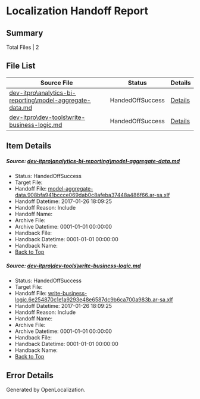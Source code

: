 # <a name='report-top'></a> Localization Handoff Report

## Summary
 Total Files | 2

## File List
 Source File | Status | Details 
 ----------- | ------ | ------- 
 [dev-itpro\analytics-bi-reporting\model-aggregate-data.md](https://github.com/OpenLocalizationTestOrg/AX-Docs-Sandbox/blob/f01a4f30e80aa197a09fa250a65b791b0de69271/dev-itpro/analytics-bi-reporting/model-aggregate-data.md) | HandedOffSuccess | [Details](#345ddf2edf96d50e4c1a5c884a3017e6d1b24791493)
 [dev-itpro\dev-tools\write-business-logic.md](https://github.com/OpenLocalizationTestOrg/AX-Docs-Sandbox/blob/4d96608f415c6949f1fc5b11dc429dbd4d596ff2/dev-itpro/dev-tools/write-business-logic.md) | HandedOffSuccess | [Details](#16725006777e8f2d563be92c0bb13b7394922ec01058)

## Item Details
##### <a name='345ddf2edf96d50e4c1a5c884a3017e6d1b24791493'></a> Source: [dev-itpro\analytics-bi-reporting\model-aggregate-data.md](https://github.com/OpenLocalizationTestOrg/AX-Docs-Sandbox/blob/f01a4f30e80aa197a09fa250a65b791b0de69271/dev-itpro/analytics-bi-reporting/model-aggregate-data.md)
* Status: HandedOffSuccess
* Target File: 
* Handoff File: [model-aggregate-data.908bfa941bccce069dab0c8afeba37448a486f66.ar-sa.xlf](https://github.com/OpenLocalizationTestOrg/AX-Docs-Sandbox.handoff/blob/61487b90b02233fe4c0258a889316cc03539dfe5/ol-handoff/OpenLocalizationTestOrg/AX-Docs-Sandbox.ar-sa/master/do-not-translate/model-aggregate-data.908bfa941bccce069dab0c8afeba37448a486f66.ar-sa.xlf)
* Handoff Datetime: 2017-01-26 18:09:25
* Handoff Reason: Include
* Handoff Name: 
* Archive File: 
* Archive Datetime: 0001-01-01 00:00:00
* Handback File: 
* Handback Datetime: 0001-01-01 00:00:00
* Handback Name: 
* [Back to Top](#report-top)

##### <a name='16725006777e8f2d563be92c0bb13b7394922ec01058'></a> Source: [dev-itpro\dev-tools\write-business-logic.md](https://github.com/OpenLocalizationTestOrg/AX-Docs-Sandbox/blob/4d96608f415c6949f1fc5b11dc429dbd4d596ff2/dev-itpro/dev-tools/write-business-logic.md)
* Status: HandedOffSuccess
* Target File: 
* Handoff File: [write-business-logic.6e254870c1e1a9293e48e6587dc9b6ca700a983b.ar-sa.xlf](https://github.com/OpenLocalizationTestOrg/AX-Docs-Sandbox.handoff/blob/61487b90b02233fe4c0258a889316cc03539dfe5/ol-handoff/OpenLocalizationTestOrg/AX-Docs-Sandbox.ar-sa/master/do-not-translate/write-business-logic.6e254870c1e1a9293e48e6587dc9b6ca700a983b.ar-sa.xlf)
* Handoff Datetime: 2017-01-26 18:09:25
* Handoff Reason: Include
* Handoff Name: 
* Archive File: 
* Archive Datetime: 0001-01-01 00:00:00
* Handback File: 
* Handback Datetime: 0001-01-01 00:00:00
* Handback Name: 
* [Back to Top](#report-top)


## Error Details

Generated by OpenLocalization.
